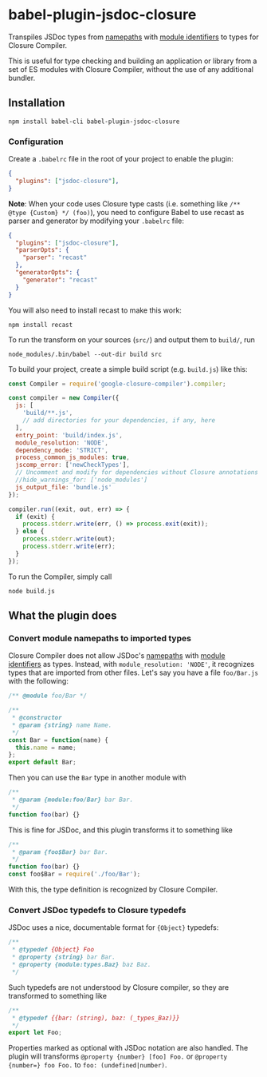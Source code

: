 # babel-plugin-jsdoc-closure

Transpiles JSDoc types from [namepaths](http://usejsdoc.org/about-namepaths.html) with [module identifiers](http://usejsdoc.org/howto-commonjs-modules.html#module-identifiers) to types for Closure Compiler.

This is useful for type checking and building an application or library from a set of ES modules with Closure Compiler, without the use of any additional bundler.

## Installation

    npm install babel-cli babel-plugin-jsdoc-closure

### Configuration

Create a `.babelrc` file in the root of your project to enable the plugin:

```json
{
  "plugins": ["jsdoc-closure"],
}
```

**Note**: When your code uses Closure type casts (i.e. something like `/** @type {Custom} */ (foo)`), you need to configure Babel to use recast as parser and generator by modifying your `.babelrc` file:

```json
{
  "plugins": ["jsdoc-closure"],
  "parserOpts": {
    "parser": "recast"
  },
  "generatorOpts": {
    "generator": "recast"
  }
}
```

You will also need to install recast to make this work:

    npm install recast

To run the transform on your sources (`src/`) and output them to `build/`, run

    node_modules/.bin/babel --out-dir build src

To build your project, create a simple build script (e.g. `build.js`) like this:

```js
const Compiler = require('google-closure-compiler').compiler;

const compiler = new Compiler({
  js: [
    'build/**.js',
    // add directories for your dependencies, if any, here
  ],
  entry_point: 'build/index.js',
  module_resolution: 'NODE',
  dependency_mode: 'STRICT',
  process_common_js_modules: true,
  jscomp_error: ['newCheckTypes'],
  // Uncomment and modify for dependencies without Closure annotations
  //hide_warnings_for: ['node_modules']
  js_output_file: 'bundle.js'
});

compiler.run((exit, out, err) => {
  if (exit) {
    process.stderr.write(err, () => process.exit(exit));
  } else {
    process.stderr.write(out);
    process.stderr.write(err);
  }
});
```

To run the Compiler, simply call

    node build.js

## What the plugin does

### Convert module namepaths to imported types

Closure Compiler does not allow JSDoc's [namepaths](http://usejsdoc.org/about-namepaths.html) with [module identifiers](http://usejsdoc.org/howto-commonjs-modules.html#module-identifiers) as types. Instead, with `module_resolution: 'NODE'`, it recognizes types that are imported from other files. Let's say you have a file `foo/Bar.js` with the following:

```js
/** @module foo/Bar */

/**
 * @constructor
 * @param {string} name Name.
 */
const Bar = function(name) {
  this.name = name;
};
export default Bar;
```

Then you can use the `Bar` type in another module with

```js
/**
 * @param {module:foo/Bar} bar Bar.
 */
function foo(bar) {}
```

This is fine for JSDoc, and this plugin transforms it to something like

```js
/**
 * @param {foo$Bar} bar Bar.
 */
function foo(bar) {}
const foo$Bar = require('./foo/Bar');
```

With this, the type definition is recognized by Closure Compiler.

### Convert JSDoc typedefs to Closure typedefs

JSDoc uses a nice, documentable format for `{Object}` typedefs:

```js
/**
 * @typedef {Object} Foo
 * @property {string} bar Bar.
 * @property {module:types.Baz} baz Baz.
 */
```

Such typedefs are not understood by Closure compiler, so they are transformed to something like

```js
/**
 * @typedef {{bar: (string), baz: (_types_Baz)}}
 */
export let Foo;
```

Properties marked as optional with JSDoc notation are also handled. The plugin will transforms `@property {number} [foo] Foo.` or `@property {number=} foo Foo.` to `foo: (undefined|number)`.
